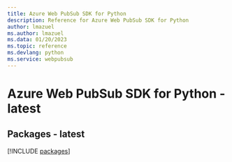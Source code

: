 ```yaml
---
title: Azure Web PubSub SDK for Python
description: Reference for Azure Web PubSub SDK for Python
author: lmazuel
ms.author: lmazuel
ms.data: 01/20/2023
ms.topic: reference
ms.devlang: python
ms.service: webpubsub
---
```

# Azure Web PubSub SDK for Python - latest
## Packages - latest
[!INCLUDE [packages](web-pubsub-index.md)]